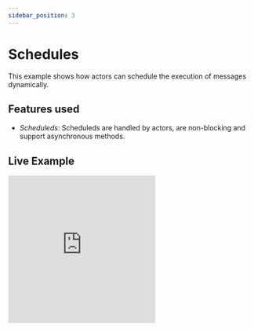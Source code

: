 ```yaml
---
sidebar_position: 3
---
```


# Schedules

This example shows how actors can schedule the execution of messages dynamically.

## Features used

* *Scheduleds*: Scheduleds are handled by actors, are non-blocking and support asynchronous methods.

## Live Example

<iframe height="300" scrolling="no" title="tarant scheduleds example" src="https://codepen.io/kmruiz/embed/LMjBOq?default-tab=js%2Cresult&editable=true" frameborder="no" loading="lazy" allowtransparency="true" allowfullscreen="true">
  See the Pen <a href="https://codepen.io/kmruiz/pen/LMjBOq">
  tarant scheduleds example</a> by Kevin Mas Ruiz (<a href="https://codepen.io/kmruiz">@kmruiz</a>)
  on <a href="https://codepen.io">CodePen</a>.
</iframe>
